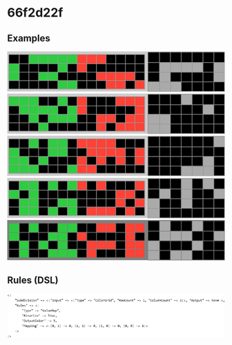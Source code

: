 # 66f2d22f

## Examples

![ARC examples for 66f2d22f](examples.png?raw=true)

## Rules (DSL)

![DSL rules for 66f2d22f](rules.png?raw=true)

